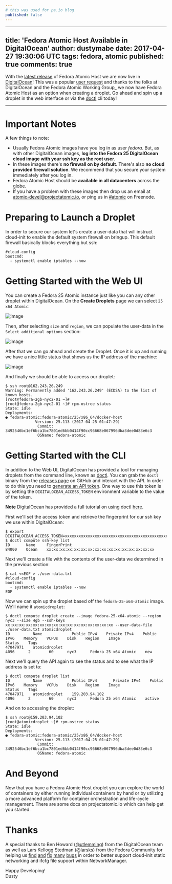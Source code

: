 ```yaml
---
# this was used for pa.io blog
published: false
---
```

---
title: 'Fedora Atomic Host Available in DigitalOcean'
author: dustymabe
date: 2017-04-27 19:30:06 UTC
tags: fedora, atomic
published: true
comments: true
---

With the [latest release](http://www.projectatomic.io/blog/2017/04/fedora_atomic_apr27/)
of Fedora Atomic Host we are now live in
[DigitalOcean](https://www.digitalocean.com/)! This was a popular [user
request](https://digitalocean.uservoice.com/forums/136585-digitalocean/suggestions/5984177-project-atomic-docker-centos-fedora-scalab)
and thanks to the folks at DigitalOcean and the
Fedora Atomic Working Group\_ we now have Fedora Atomic Host as an
option when creating a droplet. Go ahead and spin up a droplet in the
web interface or via the [doctl](https://github.com/digitalocean/doctl)
cli today!

---

Important Notes
===============

A few things to note:

-   Usually Fedora Atomic images have you log in as user *fedora*. But,
    as with other DigitalOcean images, **log into the Fedora 25
    DigitalOcean cloud image with your ssh key as the root user**.
-   In these images there's **no firewall on by default**. There's also
    **no cloud provided firewall solution**. We recommend that you
    secure your system immediately after you log in.
-   Fedora Atomic Host should be **available in all datacenters** across
    the globe.
-   If you have a problem with these images then drop us an email at
    <atomic-devel@projectatomic.io>, or ping us in
    [\#atomic](https://webchat.freenode.net/?channels=#atomic) on
    Freenode.

Preparing to Launch a Droplet
=============================

In order to secure our system let's create a user-data that will
instruct cloud-init to enable the default system firewall on bringup.
This default firewall basically blocks everything but ssh:

    #cloud-config
    bootcmd:
      - systemctl enable iptables --now

Getting Started with the Web UI
===============================

You can create a Fedora 25 Atomic instance just like you can any other
droplet within DigitalOcean. On the **Create Droplets** page we can
select `25 x64 Atomic`:

![image](/2017-04-27/select-fedora-atomic.png)

Then, after selecting `size` and `region`, we can populate the user-data
in the `Select additional options` section:

![image](/2017-04-27/cloud-init-user-data.png)

After that we can go ahead and create the Droplet. Once it is up and
running we have a nice little status that shows us the IP address of the
machine:

![image](/2017-04-27/droplet-created.png)

And finally we should be able to access our droplet:

    $ ssh root@162.243.26.249
    Warning: Permanently added '162.243.26.249' (ECDSA) to the list of known hosts.
    [root@fedora-2gb-nyc2-01 ~]#
    [root@fedora-2gb-nyc2-01 ~]# rpm-ostree status
    State: idle
    Deployments:
    ● fedora-atomic:fedora-atomic/25/x86_64/docker-host
                 Version: 25.113 (2017-04-25 01:47:29)
                  Commit: 3492546bc1ef6bca1bc7801ed6bb0414f90cc96668e067996dba3dee0d83e6c3
                  OSName: fedora-atomic

Getting Started with the CLI
============================

In addition to the Web UI, DigitalOcean has provided a tool for managing
droplets from the command line, known as
[doctl](https://github.com/digitalocean/doctl). You can grab the `doctl`
binary from the [releases
page](https://github.com/digitalocean/doctl/releases) on GitHub and
interact with the API. In order to do this you need to [generate an API
token](https://cloud.digitalocean.com/settings/api/tokens). One way to
use this token is by setting the `DIGITALOCEAN_ACCESS_TOKEN` environment
variable to the value of the token.

**Note** DigitalOcean has provided a full tutorial on using doctl
[here](https://www.digitalocean.com/community/tutorials/how-to-use-doctl-the-official-digitalocean-command-line-client).

First we'll set the access token and retrieve the fingerprint for our
ssh key we use within DigitalOcean:

    $ export DIGITALOCEAN_ACCESS_TOKEN=xxxxxxxxxxxxxxxxxxxxxxxxxxxxxxxxxxxxxxxxxxxxxxxxxxxxxxxxxxxxxxxx
    $ doctl compute ssh-key list
    ID       Name     FingerPrint
    84000    Ocean    xx:xx:xx:xx:xx:xx:xx:xx:xx:xx:xx:xx:xx:xx:xx:xx

Next we'll create a file with the contents of the user-data we
determined in the previous section:

    $ cat <<EOF > ./user-data.txt
    #cloud-config
    bootcmd:
      - systemctl enable iptables --now
    EOF

Now we can spin up the droplet based off the `fedora-25-x64-atomic`
image. We'll name it `atomicdroplet`:

    $ doctl compute droplet create --image fedora-25-x64-atomic --region nyc3 --size 4gb --ssh-keys xx:xx:xx:xx:xx:xx:xx:xx:xx:xx:xx:xx:xx:xx:xx:xx --user-data-file ./user-data.txt atomicdroplet
    ID          Name             Public IPv4    Private IPv4    Public IPv6    Memory    VCPUs    Disk    Region    Image                   Status    Tags 
    47047971    atomicdroplet                                                  4096      2        60      nyc3      Fedora 25 x64 Atomic    new 

Next we'll query the API again to see the status and to see what the IP
address is set to:

    $ doctl compute droplet list
    ID          Name             Public IPv4       Private IPv4    Public IPv6    Memory    VCPUs    Disk    Region    Image                   Status    Tags
    47047971    atomicdroplet    159.203.94.102                                   4096      2        60      nyc3      Fedora 25 x64 Atomic    active 

And on to accessing the droplet:

    $ ssh root@159.203.94.102 
    [root@atomicdroplet ~]# rpm-ostree status
    State: idle
    Deployments:
    ● fedora-atomic:fedora-atomic/25/x86_64/docker-host
                 Version: 25.113 (2017-04-25 01:47:29)
                  Commit: 3492546bc1ef6bca1bc7801ed6bb0414f90cc96668e067996dba3dee0d83e6c3
                  OSName: fedora-atomic

And Beyond
==========

Now that you have a Fedora Atomic Host droplet you can explore the world
of containers by either running individual containers by hand or by
utilizing a more advanced platform for container orchestration and
life-cycle management. There are some docs on projectatomic.io which can
help get you started.

Thanks
======

A special thanks to Ben Howard
([@utlemming](https://twitter.com/utlemming)) from the DigitalOcean team
as well as Lars Kellogg Stedman ([@larsks](https://twitter.com/larsks))
from the Fedora Community for helping us
[find](https://bugs.launchpad.net/cloud-init/+bug/1669504)
[and](https://bugs.launchpad.net/cloud-init/+bug/1670052)
[fix](https://bugs.launchpad.net/cloud-init/+bug/1665441)
[many](https://cgit.freedesktop.org/NetworkManager/NetworkManager/commit/?id=3cc00dd550fcbd83ec2f1af9eeb83bf5ec921d21)
[bugs](https://cgit.freedesktop.org/NetworkManager/NetworkManager/commit/?id=a8f0d88596d8dd2b807a7b0adee272c4f077dad)
in order to better support cloud-init static networking and ifcfg file
supoort within NetworkManager.

Happy Developing!\
Dusty
